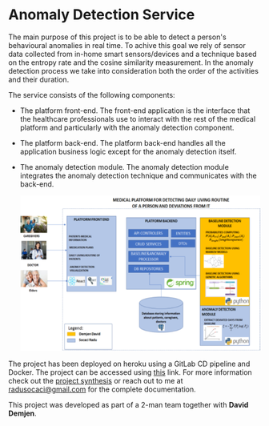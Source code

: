 # Anomaly Detection Service

The main purpose of this project is to be able to detect a person's behavioural anomalies in real time. To achive this goal we rely of sensor data collected from in-home smart sensors/devices and a technique based on the entropy rate and the cosine similarity measurement. In the anomaly detection process we take into consideration both the order of the activities and their duration. 

The service consists of the following components:
- The platform front-end. The front-end application is the interface that the healthcare professionals use to interact with the rest of the medical platform and particularly with the anomaly detection component.
- The platform back-end. The platform back-end handles all the application business logic except for the anomaly detection itself.
- The anomaly detection module. The anomaly detection module integrates the anomaly detection technique and communicates with the back-end.

  ![Conceptual Architecture](https://raw.githubusercontent.com/radusocaci/anomaly-detection/main/Conceptual%20Architecture.png)

The project has been deployed on heroku using a GitLab CD pipeline and Docker. The project can be accessed using [this](https://anomaly-detection-frontend.herokuapp.com/) link. For more information check out the [project synthesis](https://github.com/radusocaci/anomaly-detection/blob/main/thesis_synthesis.pdf) or reach out to me at [radusocaci@gmail.com](mailto:radusocaci@gmail.com?subject=[GitHub]%20Anomaly%20Detection%20Thesis) for the complete documentation.

This project was developed as part of a 2-man team together with **David Demjen**.
